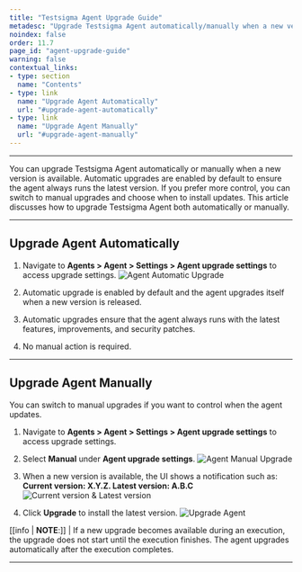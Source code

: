 ```yaml
---
title: "Testsigma Agent Upgrade Guide"
metadesc: "Upgrade Testsigma Agent automatically/manually when a new version is available. Automatic upgrades are enabled by default to ensure the agent always runs the new version"
noindex: false
order: 11.7
page_id: "agent-upgrade-guide"
warning: false
contextual_links:
- type: section
  name: "Contents"
- type: link
  name: "Upgrade Agent Automatically"
  url: "#upgrade-agent-automatically"
- type: link
  name: "Upgrade Agent Manually"
  url: "#upgrade-agent-manually"
---
```


---

You can upgrade Testsigma Agent automatically or manually when a new version is available. Automatic upgrades are enabled by default to ensure the agent always runs the latest version. If you prefer more control, you can switch to manual upgrades and choose when to install updates. This article discusses how to upgrade Testsigma Agent both automatically or manually.

---

## **Upgrade Agent Automatically**

1. Navigate to **Agents > Agent > Settings > Agent upgrade settings** to access upgrade settings. 
   ![Agent Automatic Upgrade](https://s3.amazonaws.com/static-docs.testsigma.com/new_images/projects/Updated_Doc_Images/Agent_Automatic_Upgrade.png)

2. Automatic upgrade is enabled by default and the agent upgrades itself when a new version is released.

3. Automatic upgrades ensure that the agent always runs with the latest features, improvements, and security patches.

4. No manual action is required.

---

## **Upgrade Agent Manually**

You can switch to manual upgrades if you want to control when the agent updates.

1. Navigate to **Agents > Agent > Settings > Agent upgrade settings** to access upgrade settings. 

2. Select **Manual** under **Agent upgrade settings**.
   ![Agent Manual Upgrade](https://s3.amazonaws.com/static-docs.testsigma.com/new_images/projects/Updated_Doc_Images/Manual_Agent_Upgrade.png)

3. When a new version is available, the UI shows a notification such as: **Current version: X.Y.Z. Latest version: A.B.C**
   ![Current version & Latest version](https://s3.amazonaws.com/static-docs.testsigma.com/new_images/projects/Updated_Doc_Images/Current_Latest_Version_Agent.png)

4. Click **Upgrade** to install the latest version.
   ![Upgrade Agent](https://s3.amazonaws.com/static-docs.testsigma.com/new_images/projects/Updated_Doc_Images/Upgrade_Agent_Button.png)

[[info | **NOTE**:]]
| If a new upgrade becomes available during an execution, the upgrade does not start until the execution finishes. The agent upgrades automatically after the execution completes.


---